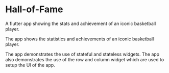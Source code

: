 # Hall-of-Fame
A flutter app showing the stats and achievement of an iconic basketball player.

The app shows the statistics and achievements of an iconic basketball player.

The app demonstrates the use of stateful and stateless widgets.
The app also demonstrates the use of the row and column widget which are used to setup the UI of the app.
